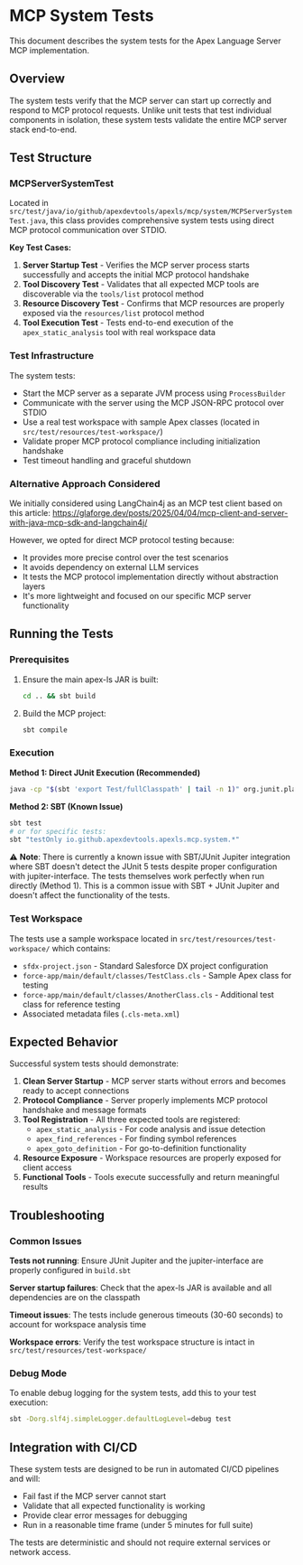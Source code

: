 # MCP System Tests

This document describes the system tests for the Apex Language Server MCP implementation.

## Overview

The system tests verify that the MCP server can start up correctly and respond to MCP protocol requests. Unlike unit tests that test individual components in isolation, these system tests validate the entire MCP server stack end-to-end.

## Test Structure

### MCPServerSystemTest

Located in `src/test/java/io/github/apexdevtools/apexls/mcp/system/MCPServerSystemTest.java`, this class provides comprehensive system tests using direct MCP protocol communication over STDIO.

**Key Test Cases:**

1. **Server Startup Test** - Verifies the MCP server process starts successfully and accepts the initial MCP protocol handshake
2. **Tool Discovery Test** - Validates that all expected MCP tools are discoverable via the `tools/list` protocol method
3. **Resource Discovery Test** - Confirms that MCP resources are properly exposed via the `resources/list` protocol method  
4. **Tool Execution Test** - Tests end-to-end execution of the `apex_static_analysis` tool with real workspace data

### Test Infrastructure

The system tests:

- Start the MCP server as a separate JVM process using `ProcessBuilder`
- Communicate with the server using the MCP JSON-RPC protocol over STDIO
- Use a real test workspace with sample Apex classes (located in `src/test/resources/test-workspace/`)
- Validate proper MCP protocol compliance including initialization handshake
- Test timeout handling and graceful shutdown

### Alternative Approach Considered

We initially considered using LangChain4j as an MCP test client based on this article: https://glaforge.dev/posts/2025/04/04/mcp-client-and-server-with-java-mcp-sdk-and-langchain4j/

However, we opted for direct MCP protocol testing because:
- It provides more precise control over the test scenarios
- It avoids dependency on external LLM services
- It tests the MCP protocol implementation directly without abstraction layers
- It's more lightweight and focused on our specific MCP server functionality

## Running the Tests

### Prerequisites

1. Ensure the main apex-ls JAR is built:
   ```bash
   cd .. && sbt build
   ```

2. Build the MCP project:
   ```bash
   sbt compile
   ```

### Execution

**Method 1: Direct JUnit Execution (Recommended)**
```bash
java -cp "$(sbt 'export Test/fullClasspath' | tail -n 1)" org.junit.platform.console.ConsoleLauncher --scan-classpath --include-classname=".*MCPServerSystemTest.*"
```

**Method 2: SBT (Known Issue)**
```bash
sbt test
# or for specific tests:
sbt "testOnly io.github.apexdevtools.apexls.mcp.system.*"
```

⚠️ **Note**: There is currently a known issue with SBT/JUnit Jupiter integration where SBT doesn't detect the JUnit 5 tests despite proper configuration with jupiter-interface. The tests themselves work perfectly when run directly (Method 1). This is a common issue with SBT + JUnit Jupiter and doesn't affect the functionality of the tests.

### Test Workspace

The tests use a sample workspace located in `src/test/resources/test-workspace/` which contains:

- `sfdx-project.json` - Standard Salesforce DX project configuration
- `force-app/main/default/classes/TestClass.cls` - Sample Apex class for testing
- `force-app/main/default/classes/AnotherClass.cls` - Additional test class for reference testing
- Associated metadata files (`.cls-meta.xml`)

## Expected Behavior

Successful system tests should demonstrate:

1. **Clean Server Startup** - MCP server starts without errors and becomes ready to accept connections
2. **Protocol Compliance** - Server properly implements MCP protocol handshake and message formats
3. **Tool Registration** - All three expected tools are registered:
   - `apex_static_analysis` - For code analysis and issue detection
   - `apex_find_references` - For finding symbol references
   - `apex_goto_definition` - For go-to-definition functionality
4. **Resource Exposure** - Workspace resources are properly exposed for client access
5. **Functional Tools** - Tools execute successfully and return meaningful results

## Troubleshooting

### Common Issues

**Tests not running**: Ensure JUnit Jupiter and the jupiter-interface are properly configured in `build.sbt`

**Server startup failures**: Check that the apex-ls JAR is available and all dependencies are on the classpath

**Timeout issues**: The tests include generous timeouts (30-60 seconds) to account for workspace analysis time

**Workspace errors**: Verify the test workspace structure is intact in `src/test/resources/test-workspace/`

### Debug Mode

To enable debug logging for the system tests, add this to your test execution:
```bash
sbt -Dorg.slf4j.simpleLogger.defaultLogLevel=debug test
```

## Integration with CI/CD

These system tests are designed to be run in automated CI/CD pipelines and will:
- Fail fast if the MCP server cannot start
- Validate that all expected functionality is working
- Provide clear error messages for debugging
- Run in a reasonable time frame (under 5 minutes for full suite)

The tests are deterministic and should not require external services or network access.